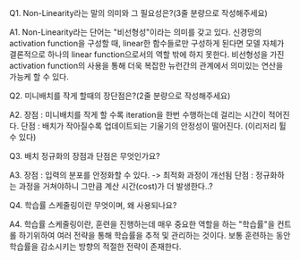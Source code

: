 Q1. Non-Linearity라는 말의 의미와 그 필요성은?(3줄 분량으로 작성해주세요)

A1. Non-Linearity라는 단어는 "비선형성"이라는 의미를 갖고 있다.
신경망의 activation function을 구성할 때, linear한 함수들로만 구성하게 된다면 모델 자체가 결론적으로 하나의 linear function으로서의 역할 밖에 하지 못한다. 비선형성을 가진 activation function의 사용을 통해 더욱 복잡한 뉴런간의 관계에서 의미있는 연산을 가능케 할 수 있다.

Q2. 미니배치를 작게 할때의 장단점은?(2줄 분량으로 작성해주세요)

A2. 장점 : 미니배치를 작게 할 수록 iteration을 한번 수행하는데 걸리는 시간이 적어진다.
단점 : 배치가 작아질수록 업데이트되는 기울기의 안정성이 떨어진다. (이리저리 튈 수 있다)

Q3. 배치 정규화의 장점과 단점은 무엇인가요?

A3. 장점 : 입력의 분포를 안정화할 수 있다. -> 최적화 과정이 개선됨
단점 : 정규화하는 과정을 거쳐야하니 그만큼 계산 시간(cost)가 더 발생한다..?

Q4. 학습률 스케줄링이란 무엇이며, 왜 사용되나요?

A4. 학습률 스케줄링이란, 훈련을 진행하는데 매우 중요한 역할을 하는 "학습률"을 컨트롤 하기위하여 여러 전략을 통해 학습률을 추적 및 관리하는 것이다. 보통 훈련하는 동안 학습률을 감소시키는 방향의 적절한 전략이 존재한다.